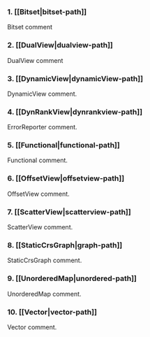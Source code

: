 ### 1. **[[Bitset|bitset-path]]**
Bitset comment
### 2. **[[DualView|dualview-path]]**
DualView comment
### 3. **[[DynamicView|dynamicView-path]]**
DynamicView comment.
### 4. **[[DynRankView|dynrankview-path]]**
ErrorReporter comment.
### 5. **[[Functional|functional-path]]**
Functional comment.
### 6. **[[OffsetView|offsetview-path]]**
OffsetView comment.
### 7. **[[ScatterView|scatterview-path]]**
ScatterView comment.
### 8. **[[StaticCrsGraph|graph-path]]**
StaticCrsGraph comment.
### 9. **[[UnorderedMap|unordered-path]]**
UnorderedMap comment.
### 10. **[[Vector|vector-path]]**
Vector comment.
